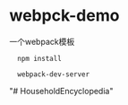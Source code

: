 # webpck-demo
一个webpack模板

```
  npm install
  
  webpack-dev-server
```
"# HouseholdEncyclopedia" 
